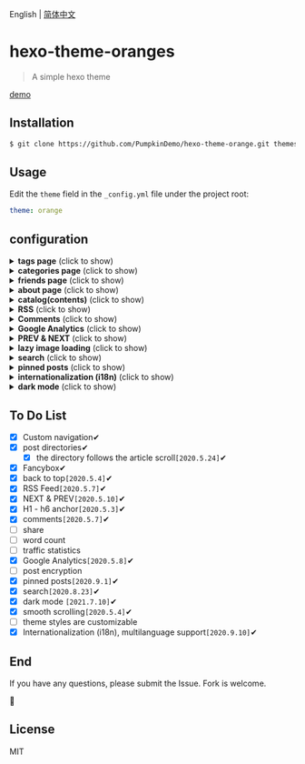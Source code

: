 English | [简体中文](https://github.com/PumpkinDemo/hexo-theme-orange/blob/main/README-zh.md)

# hexo-theme-oranges

> A simple hexo theme

[demo](https://blog.pumpk1n.com/)

## Installation

```bash
$ git clone https://github.com/PumpkinDemo/hexo-theme-orange.git themes/orange
```

## Usage

Edit the `theme` field in the `_config.yml` file under the project root:

```yml
theme: orange
```

## configuration

<details>
  <summary><b>tags page</b> (click to show)</summary>

  To add `tags page`:

  ```bash
  $ hexo new page tags
  ```

  Generate `tags` folder, edit the `index.md` file, make sure that `type` field is `tags`:

  ```markdown
  ---
  title: tags
  date: 2019-05-03 12:03:35
  type: "tags"
  ---
  ```

  Enable `tags` in the theme `_config.yml` file:

  ```yml
  navbar:
    -
      name: tags
      enable: true
      path: /tags/
  ```

</details>

<details>
  <summary><b>categories page</b> (click to show)</summary>

  To add `categories page`:

  ```bash
  $ hexo new page categories
  ```

  Generate `categories` folder, edit the `index.md` file, make sure that `type` field is `categories`:

  ```markdown
  ---
  title: categories
  date: 2019-05-03 12:03:35
  type: "categories"
  ---
  ```

  Enable `categories` in the theme `_config.yml` file:

  ```yml
  navbar:
    -
      name: categories
      enable: true
      path: /categories/
  ```

</details>

<details>
  <summary><b>friends page</b> (click to show)</summary>

  To add `friends page`:

  ```bash
  $ hexo new page friends
  ```

  Generate `friends` folder, edit the `index.md` file, make sure that `type` field is `friends`:

  ```markdown
  ---
  title: friends
  date: 2019-05-03 12:03:35
  type: "friends"
  ---
  ```

  Enable `friends` in the theme `_config.yml` file:

  ```yml
  navbar:
    -
      name: friends
      enable: true
      path: /friends/
  ```

</details>

<details>
  <summary><b>about page</b> (click to show)</summary>

  To add `about page`:

  ```bash
  $ hexo new page about
  ```

  Generate `about` folder, edit the `index.md` file, make sure that `type` field is `about`:

  ```markdown
  ---
  title: about
  date: 2019-05-03 12:03:35
  type: "about"
  ---
  ```

  Enable `about` in the theme `_config.yml` file:

  ```yml
  navbar:
    -
      name: about
      enable: true
      path: /about/
  ```

</details>

<details>
  <summary><b>catalog(contents)</b> (click to show)</summary>

  Enable `catalog` in the theme `_config.yml` file:

  ```yml
  catalog:
    enable: true
  ```

</details>

<details>
  <summary><b>RSS</b> (click to show)</summary>

  Install the `hexo-generator-feed` [plugin](https://github.com/hexojs/hexo-generator-feed):

  ```bash
  $ npm install hexo-generator-feed --save
  ```

  add or edit configuration in your root `_config.yml`:

  ```yml
  feed:
    type: atom
    path: atom.xml
    limit: 20
    hub:
    content:
    content_limit: 140
    content_limit_delim: ' '
    order_by: -date
    icon: icon.png
    autodiscovery: true
    template:
  ```

  Display the RSS button on the page(currently only display in footer is supported):

  ```yml
  footer:
    social:
      -
        name: rss
        icon: rss
        path: atom.xml
  ```

</details>

<details>
  <summary><b>Comments</b> (click to show)</summary>

  supported:

  - [valine](https://valine.js.org/quickstart.html)
  - [gitalk](https://github.com/gitalk/gitalk#usage)
  - [disqus](https://disqus.com)

  First, Enable `Comments` in the theme `_config.yml` file:

  ```yml
  comments:
    enable: true
  ```

  Then, select a comment system to use, take [valine](https://valine.js.org/quickstart.html) for example:

  View the official tutorial to get the `appId` & `appKey`:

  ```yml
  valine:
    enable: true
    appId: j73OlR7xxxxxPDrO-gzGzoHsz
    appKey: mhyUfuxxxxk41wc25
    placeholder: welcome!
    avatar: retro
  ```

</details>

<details>
  <summary><b>Google Analytics</b> (click to show)</summary>

  First, view [Google Analytics](https://analytics.google.com) to get the `gtagkey`:

  Then, enable `gtag` in the theme `_config.yml` file:

  ```yml
  gtag:
    enable: true
    gtagkey: UA-xxxxxxx-x
  ```

</details>

<details>
  <summary><b>PREV & NEXT</b> (click to show)</summary>

  enable `prevnext` in the theme `_config.yml` file:

  ```yml
  prevnext:
    enable: true
  ```

</details>

<details>
  <summary><b>lazy image loading</b> (click to show)</summary>

  Install the [hexo-lazyload-image](https://github.com/Troy-Yang/hexo-lazyload-image) plugin:

  ```bash
  $ npm install hexo-lazyload-image --save
  ```

  add or edit configuration in your root `_config.yml`:

  ```yml
  lazyload:
    enable: true
    onlypost: false # optional
    loadingImg: # optional eg ./images/loading.gif
    isSPA: false # optional
  ```

  more [hexo-lazyload-image](https://github.com/Troy-Yang/hexo-lazyload-image)

</details>

<details>
  <summary><b>search</b> (click to show)</summary>

  Install [hexo-generator-search](https://github.com/wzpan/hexo-generator-search) plugin:

  ```bash
  $ npm install hexo-generator-search --save
  ```

  add or edit configuration in your root `_config.yml`:

  ```yml
  search:
    path: search.xml
    field: post
    content: true
  ```

  more [hexo-generator-search](https://github.com/wzpan/hexo-generator-search)

  edit configuration in the theme `_config.yml`

  ```yml
    search:
      enable: true
      placeholder: 搜索...
  ```

</details>

<details>
  <summary><b>pinned posts</b> (click to show)</summary>

  Remove default `hexo-generator-index` and Install the [hexo-generator-index-pin-top](https://github.com/netcan/hexo-generator-index-pin-top) plugin:

  ```bash
  $ npm uninstall hexo-generator-index --save
  $ npm install hexo-generator-index-pin-top --save
  ```

  add or edit configuration in your root `_config.yml`:

  ```yml
  index_generator:
    path: ''
    per_page: 10
    order_by: -date
  ```

  more [hexo-generator-index-pin-top](https://github.com/netcan/hexo-generator-index-pin-top)

  Add `top: true` to the top of the post you want

  ```markdown
    ---
    title: Hello World
    date: 2020-03-11 14:19:04
    top: true
    tags:
    - Welcome
    categories:
    - [Welcome, 欢迎]
    ---
  ```

</details>

<details>
  <summary><b>internationalization (i18n)</b> (click to show)</summary>

  You can use internationalization to present your site in different languages, add or edit configuration in your root `_config.yml`:

  Some examples:

  English:
  ```yml
  language: en
  ```
  Simplified Chinese:
  ```yml
  language: zh-CN
  ```
  Japanese:
  ```yml
  language: ja
  ```

  The default value is `en`，Optional in the 'languages' file under the theme。

</details>

<details>
  <summary><b>dark mode</b> (click to show)</summary>

  Pull up the latest repository, add or edit configuration in theme `_config.yml`:

  ```yml
  colorSwitch:
    enable: true
  ```

The toggle option appears in the bottom right corner of the page.

</details>

## To Do List

- [x] Custom navigation✔
- [x] post directories✔
  - [x] the directory follows the article scroll`[2020.5.24]`✔
- [x] Fancybox✔
- [x] back to top`[2020.5.4]`✔
- [x] RSS Feed`[2020.5.7]`✔
- [x] NEXT & PREV`[2020.5.10]`✔
- [x] H1 - h6 anchor`[2020.5.3]`✔
- [x] comments`[2020.5.7]`✔
- [ ] share
- [ ] word count
- [ ] traffic statistics
- [x] Google Analytics`[2020.5.8]`✔
- [ ] post encryption
- [x] pinned posts`[2020.9.1]`✔
- [x] search`[2020.8.23]`✔
- [x] dark mode `[2021.7.10]`✔
- [x] smooth scrolling`[2020.5.4]`✔
- [ ] theme styles are customizable
- [x] Internationalization (i18n), multilanguage support`[2020.9.10]`✔

## End

If you have any questions, please submit the Issue. Fork is welcome.

🍻

## License

MIT
